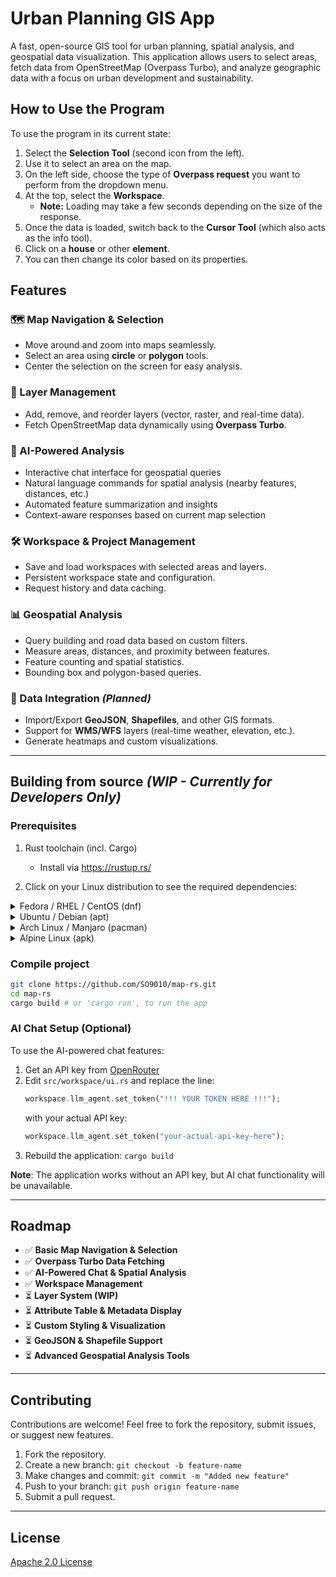 # **Urban Planning GIS App**  
A fast, open-source GIS tool for urban planning, spatial analysis, and geospatial data visualization. This application allows users to select areas, fetch data from OpenStreetMap (Overpass Turbo), and analyze geographic data with a focus on urban development and sustainability.  

## How to Use the Program

To use the program in its current state:

1. Select the **Selection Tool** (second icon from the left).  
2. Use it to select an area on the map.  
3. On the left side, choose the type of **Overpass request** you want to perform from the dropdown menu.  
4. At the top, select the **Workspace**.  
   - **Note:** Loading may take a few seconds depending on the size of the response.  
5. Once the data is loaded, switch back to the **Cursor Tool** (which also acts as the info tool).  
6. Click on a **house** or other **element**.  
7. You can then change its color based on its properties.

## **Features**  
### **🗺️ Map Navigation & Selection**  
- Move around and zoom into maps seamlessly.  
- Select an area using **circle** or **polygon** tools.  
- Center the selection on the screen for easy analysis.  

### **📌 Layer Management**  
- Add, remove, and reorder layers (vector, raster, and real-time data).  
- Fetch OpenStreetMap data dynamically using **Overpass Turbo**.  

### **🤖 AI-Powered Analysis**
- Interactive chat interface for geospatial queries
- Natural language commands for spatial analysis (nearby features, distances, etc.)
- Automated feature summarization and insights
- Context-aware responses based on current map selection

### **🛠️ Workspace & Project Management**
- Save and load workspaces with selected areas and layers.  
- Persistent workspace state and configuration.
- Request history and data caching.

### **📊 Geospatial Analysis**
- Query building and road data based on custom filters.  
- Measure areas, distances, and proximity between features.  
- Feature counting and spatial statistics.
- Bounding box and polygon-based queries.

### **🔌 Data Integration** *(Planned)*  
- Import/Export **GeoJSON**, **Shapefiles**, and other GIS formats.  
- Support for **WMS/WFS** layers (real-time weather, elevation, etc.).  
- Generate heatmaps and custom visualizations.  

---

## **Building from source** *(WIP - Currently for Developers Only)*  
### **Prerequisites**
1. Rust toolchain (incl. Cargo)
   - Install via https://rustup.rs/

2. Click on your Linux distribution to see the required dependencies:

<details>
  <summary>Fedora / RHEL / CentOS (dnf)</summary>

```bash
sudo dnf install alsa-lib-devel libudev-devel fontconfig-devel protobuf-compiler
```

</details> <details> <summary>Ubuntu / Debian (apt)</summary>

```bash
sudo apt install libasound2-dev libudev-dev libfontconfig1-dev protobuf-compiler
```

</details> <details> <summary>Arch Linux / Manjaro (pacman)</summary>

```bash
sudo pacman -S alsa-lib libudev fontconfig protobuf
```

</details> <details> <summary>Alpine Linux (apk)</summary>

```bash
sudo apk add alsa-lib-dev eudev-dev fontconfig-dev protobuf-dev protobuf
```

</details>

### **Compile project**  
```sh
git clone https://github.com/SO9010/map-rs.git
cd map-rs
cargo build # or 'cargo run', to run the app
```

### **AI Chat Setup (Optional)**
To use the AI-powered chat features:

1. Get an API key from [OpenRouter](https://openrouter.ai/)
2. Edit `src/workspace/ui.rs` and replace the line:
   ```rust
   workspace.llm_agent.set_token("!!! YOUR TOKEN HERE !!!");
   ```
   with your actual API key:
   ```rust
   workspace.llm_agent.set_token("your-actual-api-key-here");
   ```
3. Rebuild the application: `cargo build`

**Note**: The application works without an API key, but AI chat functionality will be unavailable.

---

## **Roadmap**  
- ✅ **Basic Map Navigation & Selection**  
- ✅ **Overpass Turbo Data Fetching**  
- ✅ **AI-Powered Chat & Spatial Analysis**
- ✅ **Workspace Management**
- ⏳ **Layer System (WIP)**  
- ⏳ **Attribute Table & Metadata Display**  
- ⏳ **Custom Styling & Visualization**  
- ⏳ **GeoJSON & Shapefile Support**  
- ⏳ **Advanced Geospatial Analysis Tools**  

---

## **Contributing**  
Contributions are welcome! Feel free to fork the repository, submit issues, or suggest new features.  

1. Fork the repository.  
2. Create a new branch: `git checkout -b feature-name`  
3. Make changes and commit: `git commit -m "Added new feature"`  
4. Push to your branch: `git push origin feature-name`  
5. Submit a pull request.  

---

## **License**  
[Apache 2.0 License](LICENSE)

